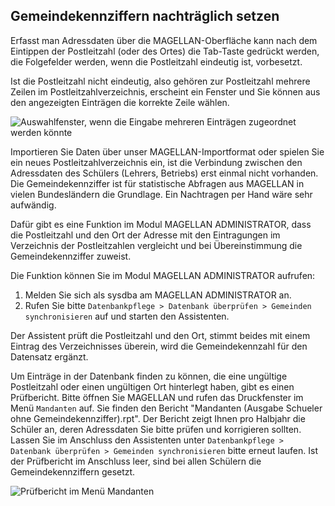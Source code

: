 ## Gemeindekennziffern nachträglich setzen

Erfasst man Adressdaten über die MAGELLAN-Oberfläche kann nach dem Eintippen der Postleitzahl (oder des Ortes) die Tab-Taste gedrückt werden, die Folgefelder werden, wenn die Postleitzahl eindeutig ist, vorbesetzt. 

Ist die Postleitzahl nicht eindeutig, also gehören zur Postleitzahl mehrere Zeilen im Postleitzahlverzeichnis, erscheint ein Fenster und Sie können aus den angezeigten Einträgen die korrekte Zeile wählen.

![Auswahlfenster, wenn die Eingabe mehreren Einträgen zugeordnet werden könnte](/assets/images/knowledgebase/gemeinde.png)

Importieren Sie Daten über unser MAGELLAN-Importformat oder spielen Sie ein neues Postleitzahlverzeichnis ein, ist die Verbindung zwischen den Adressdaten des Schülers (Lehrers, Betriebs) erst einmal nicht vorhanden. Die Gemeindekennziffer ist für statistische Abfragen aus MAGELLAN in vielen Bundesländern die Grundlage. Ein Nachtragen per Hand wäre sehr aufwändig.

Dafür gibt es eine Funktion im Modul MAGELLAN ADMINISTRATOR, dass die Postleitzahl und den Ort der Adresse mit den Eintragungen im Verzeichnis der Postleitzahlen vergleicht und bei Übereinstimmung die Gemeindekennziffer zuweist.

Die Funktion können Sie im Modul MAGELLAN ADMINISTRATOR aufrufen:

1. Melden Sie sich als sysdba am MAGELLAN ADMINISTRATOR an.
2. Rufen Sie bitte `Datenbankpflege > Datenbank überprüfen > Gemeinden synchronisieren` auf und starten den Assistenten.

Der Assistent prüft die Postleitzahl und den Ort, stimmt beides mit einem Eintrag des Verzeichnisses überein, wird die Gemeindekennzahl für den Datensatz ergänzt.

Um Einträge in der Datenbank finden zu können, die eine ungültige Postleitzahl oder einen ungültigen Ort hinterlegt haben, gibt es einen Prüfbericht. Bitte öffnen Sie MAGELLAN und rufen das Druckfenster im Menü `Mandanten` auf. Sie finden den Bericht "Mandanten (Ausgabe Schueler ohne Gemeindekennziffer).rpt". Der Bericht zeigt Ihnen pro Halbjahr die Schüler an, deren Adressdaten Sie bitte prüfen und korrigieren sollten. Lassen Sie im Anschluss den Assistenten unter `Datenbankpflege > Datenbank überprüfen > Gemeinden synchronisieren` bitte erneut laufen. Ist der Prüfbericht im Anschluss leer, sind bei allen Schülern die Gemeindekennziffern gesetzt.

![Prüfbericht im Menü Mandanten](/assets/images/knowledgebase/gemeinde1.png)
